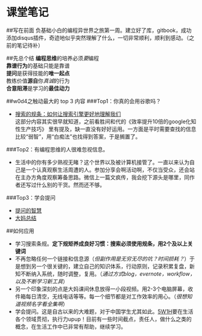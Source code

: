 # 课堂笔记
##写在前面
负基础小白的编程异世界之旅第一周。建立好了库，gitbook，成功添加disqus插件，奇迹地似乎突然理解了什么，一切非常顺利，顺利到感动。（之前的笔记待补）

##先总个结
**编程思维**的培养必须*要*编程   
**靠谱行为**的基础只能是靠谱   
**提问**是获得技能的**唯一起点**   
教练价值**源自**你*真诚*的行为   
**合意阻滞**是学习的**最佳动力**   


##w0d4之触动最大的 top 3 内容
###Top1：你真的会用谷歌吗？
- [搜索的规条：如何让搜索引擎更好地理解我们](http://frodo.douban.com/card/note/181734120/)  
这部分内容其实很早就知道，之前看胜间和代的《效率提升10倍的google化知性生产技巧》 里有提及，缺一直没有好好运用。一方面是平时需要查找的信息比较“弱智”，用“白痴法”也找得到答案，于是搁置了。

###Top2：有编程思维的人很难忽视信息。
- 生活中的你有多少熟视无睹？这个世界以及被计算机接管了。一直以来认为自己是一个认真观察生活周遭的人。参加分享会啊活动啊，不仅当受众，还会站在主办方角度观察筹备思路。微信上一篇文疯传，我会挖下源头是哪里，同作者还写过什么别的干货。然而还不够。

###Top3：学会提问
- [提问的智慧](http://doc.zengrong.net/smart-questions/cn.html)
- [大妈总结](http://wiki.woodpecker.org.cn/moin/AskForHelp)



##如何应用
- 学习搜索条规。**定下规矩养成良好习惯：搜索必须使用规条，用2个及以上关键词**
- 不再忽略任何一个链接和信息源（*但副作用是无穷无尽的坑？时间损耗？*）于是想到另一个很关键的，建立自己的知识体系，行动原则，记录积累复盘，新知不断纳入系统，随时调整，复用。（*通过方式blog，evernote，workflow，以及不断学习新工具*）
- 另一个印象深刻的点是大妈课间休息放得一小段视频。用2-3个电脑屏幕，收件箱每日清空，无线电话等等。每一个细节都是对工作效率的用心。（*很想知道视频名字看全集啊*）
- 学会提问。这是自古以来的大难题，对于中国学生尤其如此。[5W1H](http://wiki.woodpecker.org.cn/moin/5W1H
)要在生活各个领域贯彻，执行力upup！目前有一些时间截点，责任人，做什么之类的概念，在生活工作中已非常有帮助，继续学习。
